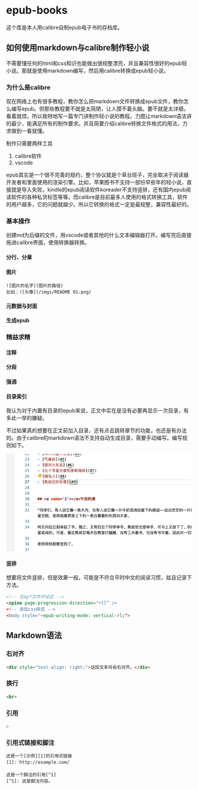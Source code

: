 # epub-books
 这个库是本人用calibre自制epub电子书的存档库。

## 如何使用markdown与calibre制作轻小说

不需要懂任何的html和css知识也能做出很规整漂亮，并且兼容性很好的epub轻小说。那就是使用markdown编写，然后用calibre转换成epub轻小说。

### 为什么是calibre
现在网络上也有很多教程，教你怎么把markdown文件转换成epub文件，教你怎么编写epub。但那些教程要不就是太简陋，让人摸不着头脑。要不就是太详细，看着就烦。所以我特地写一篇专门讲制作轻小说的教程。力图让markdown语法讲的最少，能满足所有的制作要求。并且简要介绍calibre转换文件格式的用法，力求做到一看就懂。

制作只需要两样工具
1. calibre软件
2. vscode

epub其实是一个很不完善的规约，整个协议就是个草台班子，完全取决于阅读器开发者和里面使用的渲染引擎。比如，苹果图书不支持一部份早些年的轻小说，直接就是导入失败，kindle的epub阅读软件koreader不支持竖排，还有国内epub阅读软件的各种私货标签等等。而calibre是目前最多人使用的格式转换工具，软件的用户越多，它的问题就越少。所以它转换的格式一定是最规整，兼容性最好的。

### 基本操作
创建md为后缀的文件，用vscode或者其他的什么文本编辑器打开。编写完后直接拖进calibre界面，使用转换器转换。

#### 分行、分章

#### 图片
```
![图片的名字](图片的路径)
比如：![头像](/imgs/README 01.png)
```

#### 元数据与封面

#### 生成epub

### 精益求精

#### 注释

#### 分段

#### 强调

#### 目录索引
我认为对于内置有目录的epub来说，正文中实在是没有必要再显示一次目录，有多此一举的嫌疑。

不过如果真的想要在正文前加入目录，还有点击跳转章节的功能，也还是有办法的。由于calibre的markdown语法不支持自动生成目录，需要手动编写。编写规则如下。

![02](/imgs/README%2002.png)

#### 竖排
想要将文件竖排，但是效果一般。可能是不符合平时中文的阅读习惯，姑且记录下方法。
``` html
<!-- 在opf文件中设定 -->
<spine page-progression-direction="rtl” />
<!-- 添加css样式 -->
<body style="-epub-writing-mode: vertical-rl;">
```

## Markdown语法

### 右对齐
``` html
<div style="text-align: right;">这段文本将会右对齐。</div>
```

### 换行
``` html
<br>
```

### 引用
``` sh
>
```

### 引用式链接和脚注
``` sh
这是一个[示例][1]的引用式链接
[1]: http://example.com/

这是一个脚注的引用[^1]
[^1]: 这是脚注内容。
```
